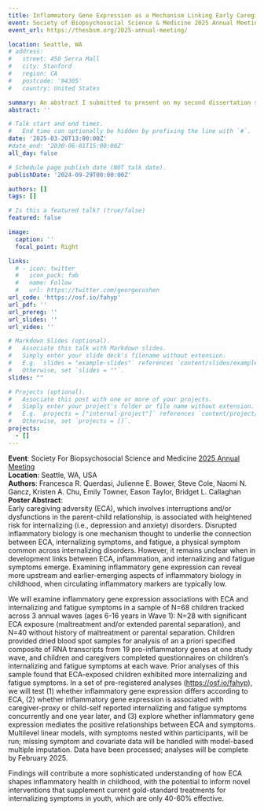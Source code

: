 ```yaml
---
title: Inflammatory Gene Expression as a Mechanism Linking Early Caregiving Adversity with Childhood Internalizing Symptoms
event: Society of Biopsychosocial Science & Medicine 2025 Annual Meeting
event_url: https://thesbsm.org/2025-annual-meeting/ 

location: Seattle, WA
# address:
#   street: 450 Serra Mall
#   city: Stanford
#   region: CA
#   postcode: '94305'
#   country: United States

summary: An abstract I submitted to present on my second dissertation study. 
abstract: ''

# Talk start and end times.
#   End time can optionally be hidden by prefixing the line with `#`.
date: '2025-03-20T13:00:00Z'
#date_end: '2030-06-01T15:00:00Z'
all_day: false

# Schedule page publish date (NOT talk date).
publishDate: '2024-09-29T00:00:00Z'

authors: []
tags: []

# Is this a featured talk? (true/false)
featured: false

image:
  caption: ''
  focal_point: Right

links:
  # - icon: twitter
  #   icon_pack: fab
  #   name: Follow
  #   url: https://twitter.com/georgecushen
url_code: 'https://osf.io/fahyp'
url_pdf: ''
url_prereg: ''
url_slides: ''
url_video: ''

# Markdown Slides (optional).
#   Associate this talk with Markdown slides.
#   Simply enter your slide deck's filename without extension.
#   E.g. `slides = "example-slides"` references `content/slides/example-slides.md`.
#   Otherwise, set `slides = ""`.
slides: ""

# Projects (optional).
#   Associate this post with one or more of your projects.
#   Simply enter your project's folder or file name without extension.
#   E.g. `projects = ["internal-project"]` references `content/project/deep-learning/index.md`.
#   Otherwise, set `projects = []`.
projects:
  - []
---
```


**Event**: Society For Biopsychosocial Science and Medicine [2025 Annual Meeting](https://thesbsm.org/2025-annual-meeting/)  
**Location**: Seattle, WA, USA   
**Authors**: Francesca R. Querdasi, Julienne E. Bower, Steve Cole, Naomi N. Gancz, Kristen A. Chu, Emily Towner, Eason Taylor, Bridget L. Callaghan
**Poster Abstract**:   
Early caregiving adversity (ECA), which involves interruptions and/or dysfunctions in the parent-child relationship, is associated with heightened risk for internalizing (i.e., depression and anxiety) disorders. Disrupted inflammatory biology is one mechanism thought to underlie the connection between ECA, internalizing symptoms, and fatigue, a physical symptom common across internalizing disorders. However, it remains unclear when in development links between ECA, inflammation, and internalizing and fatigue symptoms emerge. Examining inflammatory gene expression can reveal more upstream and earlier-emerging aspects of inflammatory biology in childhood, when circulating inflammatory markers are typically low.

We will examine inflammatory gene expression associations with ECA and internalizing and fatigue symptoms in a sample of N=68 children tracked across 3 annual waves (ages 6-16 years in Wave 1): N=28 with significant ECA exposure (maltreatment and/or extended parental separation), and N=40 without history of maltreatment or parental separation. Children provided dried blood spot samples for analysis of an a priori specified composite of RNA transcripts from 19 pro-inflammatory genes at one study wave, and children and caregivers completed questionnaires on children’s internalizing and fatigue symptoms at each wave. Prior analyses of this sample found that ECA-exposed children exhibited more internalizing and fatigue symptoms. In a set of pre-registered analyses (https://osf.io/fahyp), we will test (1) whether inflammatory gene expression differs according to ECA, (2) whether inflammatory gene expression is associated with caregiver-proxy or child-self reported internalizing and fatigue symptoms concurrently and one year later, and (3) explore whether inflammatory gene expression mediates the positive relationships between ECA and symptoms. Multilevel linear models, with symptoms nested within participants, will be run; missing symptom and covariate data will be handled with model-based multiple imputation. Data have been processed; analyses will be complete by February 2025.

Findings will contribute a more sophisticated understanding of how ECA shapes inflammatory health in childhood, with the potential to inform novel interventions that supplement current gold-standard treatments for internalizing symptoms in youth, which are only 40-60% effective.  



